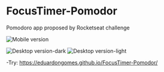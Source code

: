 # FocusTimer-Pomodor
Pomodoro app proposed by Rocketseat challenge



![Mobile version](https://user-images.githubusercontent.com/93016740/173703006-a1ac4e2a-607c-4d06-96cf-e64a1a1679d4.png)


![Desktop version-dark](https://user-images.githubusercontent.com/93016740/173703191-305be535-9e97-431b-8b64-2348dfbc8b30.png)
![Desktop version-light](https://user-images.githubusercontent.com/93016740/173703236-33123f11-87f0-484a-b9ea-d835508a790a.png)

-Try: https://eduardongomes.github.io/FocusTimer-Pomodor/
